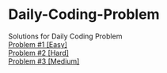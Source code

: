 # Daily-Coding-Problem
Solutions for Daily Coding Problem
<br>
[Problem #1 [Easy]](https://github.com/AswanthJabba/Daily-Coding-Problem/blob/main/Solutions/Problem%20%231%20%5BEasy%5D.py)<br>
[Problem #2 [Hard]](https://github.com/AswanthJabba/Daily-Coding-Problem/blob/main/Solutions/Problem%20%232%20%5BHard%5D.py)<br>
[Problem #3 [Medium]](https://github.com/AswanthJabba/Daily-Coding-Problem/blob/main/Solutions/Problem%20%233%20%5BMedium%5D.py)<br>
